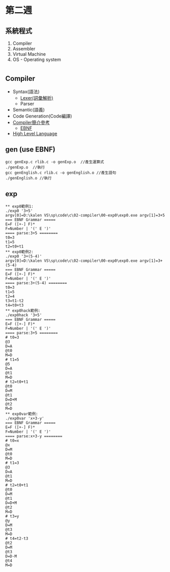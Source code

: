 # 第二週

## 系統程式 ##
1. Compiler
2. Assembler
3. Virtual Machine
4. OS - Operating system
#
## Compiler ##
* Syntax(語法)
    * [Lexer(詞彙解析)](http://programmermedia.org/root/%E9%99%B3%E9%8D%BE%E8%AA%A0/%E8%AA%B2%E7%A8%8B/%E7%B3%BB%E7%B5%B1%E7%A8%8B%E5%BC%8F/03-compiler/02-lexer/)
    * Parser
* Semantic(語義)
* Code Generation(Code編譯)
* [Compiler簡介參考](http://programmermedia.org/root/%E9%99%B3%E9%8D%BE%E8%AA%A0/%E8%AA%B2%E7%A8%8B/%E7%B3%BB%E7%B5%B1%E7%A8%8B%E5%BC%8F/03-compiler/%E7%B7%A8%E8%AD%AF%E5%99%A8%E7%B0%A1%E4%BB%8B.md)  
     * [EBNF](http://programmermedia.org/root/%E9%99%B3%E9%8D%BE%E8%AA%A0/%E8%AA%B2%E7%A8%8B/%E7%B3%BB%E7%B5%B1%E7%A8%8B%E5%BC%8F/03-compiler/%E7%B7%A8%E8%AD%AF%E5%99%A8%E7%B0%A1%E4%BB%8B.md)
* [High Level Language](http://programmermedia.org/root/%E9%99%B3%E9%8D%BE%E8%AA%A0/%E8%AA%B2%E7%A8%8B/%E7%B3%BB%E7%B5%B1%E7%A8%8B%E5%BC%8F/03-compiler/%E9%AB%98%E9%9A%8E%E8%AA%9E%E8%A8%80%E7%9A%84%E8%AA%9E%E6%B3%95.md)
## gen (use EBNF) ##
    gcc genExp.c rlib.c -o genExp.o  //產生運算式
    ./genExp.o  //執行
    gcc genEnglish.c rlib.c -o genEnglish.o //產生語句
    ./genEnglish.o //執行
## exp ##
    ** exp0範例1:
    ./exp0 '3+5'
    argv[0]=D:\kalen VS\sp\code\c\02-compiler\00-exp0\exp0.exe argv[1]=3+5
    === EBNF Grammar ===== 
    E=F ([+-] F)*
    F=Number | '(' E ')'   
    ==== parse:3+5 ========
    t0=3
    t1=5
    t2=t0+t1
    ** exp0範例2:
    ./exp0 '3+(5-4)'
    argv[0]=D:\kalen VS\sp\code\c\02-compiler\00-exp0\exp0.exe argv[1]=3+(5-4)
    === EBNF Grammar =====
    E=F ([+-] F)*
    F=Number | '(' E ')'
    ==== parse:3+(5-4) ========
    t0=3
    t1=5
    t2=4
    t3=t1-t2
    t4=t0+t3
    ** exp0hack範例:
    ./exp0hack '3+5'
    === EBNF Grammar =====
    E=F ([+-] F)*
    F=Number | '(' E ')'
    ==== parse:3+5 ========
    # t0=3
    @3
    D=A
    @t0
    M=D
    # t1=5
    @5
    D=A
    @t1
    M=D
    # t2=t0+t1
    @t0
    D=M
    @t1
    D=D+M
    @t2
    M=D
    ** exp0var範例:
    ./exp0var 'x+3-y'
    === EBNF Grammar =====
    E=F ([+-] F)*
    F=Number | '(' E ')'
    ==== parse:x+3-y ========
    # t0=x
    @x
    D=M
    @t0
    M=D
    # t1=3
    @3
    D=A
    @t1
    M=D
    # t2=t0+t1
    @t0
    D=M
    @t1
    D=D+M
    @t2
    M=D
    # t3=y
    @y
    D=M
    @t3
    M=D
    # t4=t2-t3
    @t2
    D=M
    @t3
    D=D-M
    @t4
    M=D




